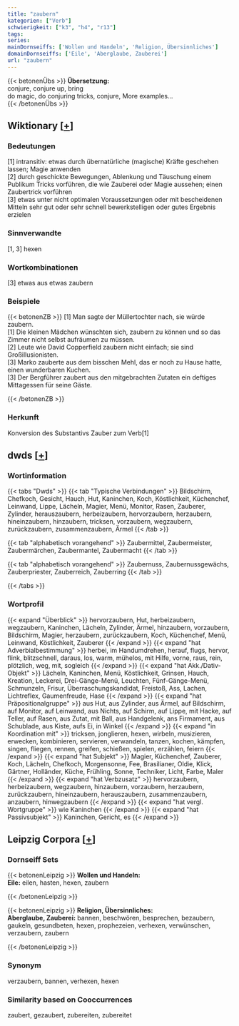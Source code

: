 ```yaml
---
title: "zaubern"
kategorien: ["Verb"]
schwierigkeit: ["k3", "h4", "r13"]
tags:
series:
mainDornseiffs: ['Wollen und Handeln', 'Religion, Übersinnliches']
domainDornseiffs: ['Eile', 'Aberglaube, Zauberei']
url: "zaubern"
---
```


{{< betonenÜbs >}}
**Übersetzung:**  
conjure, conjure up, bring  
do  magic, do  conjuring  tricks, conjure, More examples...  
{{< /betonenÜbs >}}

## Wiktionary [[+](https://de.wiktionary.org/wiki/zaubern)]

### Bedeutungen
[1] intransitiv: etwas durch übernatürliche (magische) Kräfte geschehen lassen; Magie anwenden  
[2] durch geschickte Bewegungen, Ablenkung und Täuschung einem Publikum Tricks vorführen, die wie Zauberei oder Magie aussehen; einen Zaubertrick vorführen  
[3] etwas unter nicht optimalen Voraussetzungen oder mit bescheidenen Mitteln sehr gut oder sehr schnell bewerkstelligen oder gutes Ergebnis erzielen  

### Sinnverwandte
[1, 3] hexen  

### Wortkombinationen
[3] etwas aus etwas zaubern  

### Beispiele
{{< betonenZB >}}
[1] Man sagte der Müllertochter nach, sie würde zaubern.  
[1] Die kleinen Mädchen wünschten sich, zaubern zu können und so das Zimmer nicht selbst aufräumen zu müssen.  
[2] Leute wie David Copperfield zaubern nicht einfach; sie sind Großillusionisten.  
[3] Marko zauberte aus dem bisschen Mehl, das er noch zu Hause hatte, einen wunderbaren Kuchen.  
[3] Der Bergführer zaubert aus den mitgebrachten Zutaten ein deftiges Mittagessen für seine Gäste.  

{{< /betonenZB >}}
### Herkunft
Konversion des Substantivs Zauber zum Verb[1]  



## dwds [[+](https://www.dwds.de/wb/zaubern)]

### Wortinformation
{{< tabs "Dwds" >}}
{{< tab "Typische Verbindungen" >}}
Bildschirm, Chefkoch, Gesicht, Hauch, Hut, Kaninchen, Koch, Köstlichkeit, Küchenchef, Leinwand, Lippe, Lächeln, Magier, Menü, Monitor, Rasen, Zauberer, Zylinder, herauszaubern, herbeizaubern, hervorzaubern, herzaubern, hineinzaubern, hinzaubern, tricksen, vorzaubern, wegzaubern, zurückzaubern, zusammenzaubern, Ärmel
{{< /tab >}}

{{< tab "alphabetisch vorangehend" >}}
Zaubermittel, Zaubermeister, Zaubermärchen, Zaubermantel, Zaubermacht
{{< /tab >}}

{{< tab "alphabetisch vorangehend" >}}
Zaubernuss, Zaubernussgewächs, Zauberpriester, Zauberreich, Zauberring
{{< /tab >}}

{{< /tabs >}}

### Wortprofil
{{< expand "Überblick" >}} hervorzaubern, Hut, herbeizaubern, wegzaubern, Kaninchen, Lächeln, Zylinder, Ärmel, hinzaubern, vorzaubern, Bildschirm, Magier, herzaubern, zurückzaubern, Koch, Küchenchef, Menü, Leinwand, Köstlichkeit, Zauberer {{< /expand >}}
{{< expand "hat Adverbialbestimmung" >}} herbei, im Handumdrehen, herauf, flugs, hervor, flink, blitzschnell, daraus, los, warm, mühelos, mit Hilfe, vorne, raus, rein, plötzlich, weg, mit, sogleich {{< /expand >}}
{{< expand "hat Akk./Dativ-Objekt" >}} Lächeln, Kaninchen, Menü, Köstlichkeit, Grinsen, Hauch, Kreation, Leckerei, Drei-Gänge-Menü, Leuchten, Fünf-Gänge-Menü, Schmunzeln, Frisur, Überraschungskandidat, Freistoß, Ass, Lachen, Lichtreflex, Gaumenfreude, Hase {{< /expand >}}
{{< expand "hat Präpositionalgruppe" >}} aus Hut, aus Zylinder, aus Ärmel, auf Bildschirm, auf Monitor, auf Leinwand, aus Nichts, auf Schirm, auf Lippe, mit Hacke, auf Teller, auf Rasen, aus Zutat, mit Ball, aus Handgelenk, ans Firmament, aus Schublade, aus Kiste, aufs Ei, in Winkel {{< /expand >}}
{{< expand "in Koordination mit" >}} tricksen, jonglieren, hexen, wirbeln, musizieren, erwecken, kombinieren, servieren, verwandeln, tanzen, kochen, kämpfen, singen, fliegen, rennen, greifen, schießen, spielen, erzählen, feiern {{< /expand >}}
{{< expand "hat Subjekt" >}} Magier, Küchenchef, Zauberer, Koch, Lächeln, Chefkoch, Morgensonne, Fee, Brasilianer, Oldie, Klick, Gärtner, Holländer, Küche, Frühling, Sonne, Techniker, Licht, Farbe, Maler {{< /expand >}}
{{< expand "hat Verbzusatz" >}} hervorzaubern, herbeizaubern, wegzaubern, hinzaubern, vorzaubern, herzaubern, zurückzaubern, hineinzaubern, herauszaubern, zusammenzaubern, anzaubern, hinwegzaubern {{< /expand >}}
{{< expand "hat vergl. Wortgruppe" >}} wie Kaninchen {{< /expand >}}
{{< expand "hat Passivsubjekt" >}} Kaninchen, Gericht, es {{< /expand >}}

## Leipzig Corpora [[+](https://corpora.uni-leipzig.de/en/res?word=zaubern&corpusId=deu_newscrawl-public_2018)]

### Dornseiff Sets
{{< betonenLeipzig >}}
**Wollen und Handeln:**  
**Eile:** eilen, hasten, hexen, zaubern  

{{< /betonenLeipzig >}}


{{< betonenLeipzig >}}
**Religion, Übersinnliches:**  
**Aberglaube, Zauberei:** bannen, beschwören, besprechen, bezaubern, gaukeln, gesundbeten, hexen, prophezeien, verhexen, verwünschen, verzaubern, zaubern  

{{< /betonenLeipzig >}}

### Synonym
verzaubern, bannen, verhexen, hexen


### Similarity based on Cooccurrences
zaubert, gezaubert, zubereiten, zubereitet

